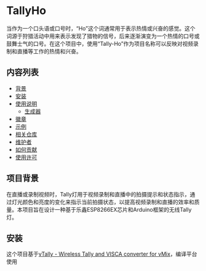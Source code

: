 
# TallyHo
当作为一个口头语或口号时，“Ho”这个词通常用于表示热情或兴奋的感觉。这个词源于狩猎活动中用来表示发现了猎物的信号，后来逐渐演变为一个热情的口号或鼓舞士气的口号。在这个项目中，使用“Tally-Ho”作为项目名称可以反映对视频录制和直播等工作的热情和兴奋。

## 内容列表
- [背景](#背景)
- [安装](#安装)
- [使用说明](#使用说明)
	- [生成器](#生成器)
- [徽章](#徽章)
- [示例](#示例)
- [相关仓库](#相关仓库)
- [维护者](#维护者)
- [如何贡献](#如何贡献)
- [使用许可](#使用许可)


## 项目背景
在直播或录制视频时，Tally灯用于视频录制和直播中的拍摄提示和状态指示，通过灯光颜色和亮度的变化来指示当前拍摄状态，以提高视频录制和直播的效率和质量。本项目旨在设计一种基于乐鑫ESP8266EX芯片和Arduino框架的无线Tally灯。

## 安装 
这个项目基于[vTally - Wireless Tally and VISCA converter for vMix](https://github.com/wasn-eu/vTally)，编译平台使用
